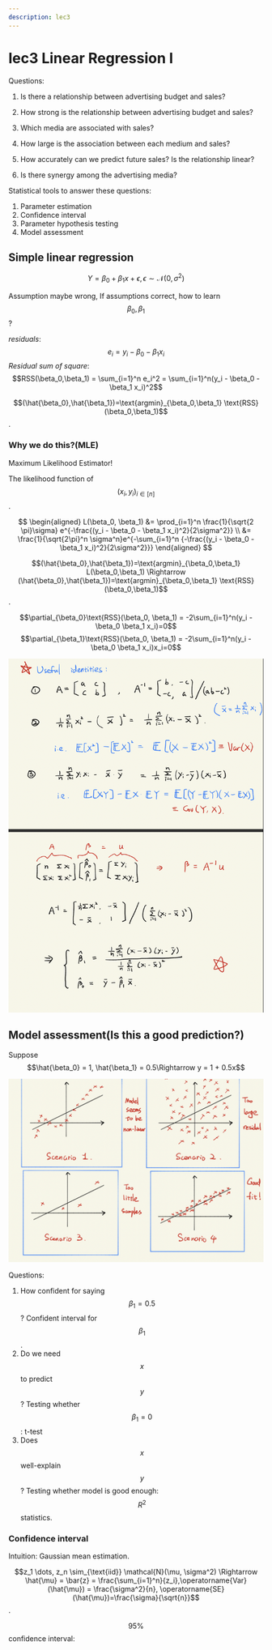 ```yaml
---
description: lec3
---
```


# lec3 Linear Regression I

Questions:

1. Is there a relationship between advertising budget and sales?

2. How strong is the relationship between advertising budget and sales?

3. Which media are associated with sales?

4. How large is the association between each medium and sales?

5. How accurately can we predict future sales? Is the relationship linear?
6. Is there synergy among the advertising media?

Statistical tools to answer these questions:

1. Parameter estimation
2. Confidence interval
3. Parameter hypothesis testing
4. Model assessment
   
## Simple linear regression

$$Y = \beta_0 + \beta_1 x + \epsilon, \epsilon \sim \mathcal{N}(0, \sigma^2)$$

Assumption maybe wrong, If assumptions correct, how to learn $$\beta_0,\beta_1$$ ?

*residuals*:$$e_i = y_i - \beta_0 - \beta_1 x_i$$
*Residual sum of square*: $$RSS(\beta_0,\beta_1) = \sum_{i=1}^n e_i^2 = \sum_{i=1}^n(y_i - \beta_0  - \beta_1 x_i)^2$$

$$(\hat{\beta_0},\hat{\beta_1})=\text{argmin}_{\beta_0,\beta_1} \text{RSS}(\beta_0,\beta_1)$$.

### Why we do this?(MLE)

Maximum Likelihood Estimator!

The likelihood function of $$(x_i,y_i)_{i \in [n]}$$.

$$
\begin{aligned}
L(\beta_0, \beta_1) &= \prod_{i=1}^n \frac{1}{\sqrt{2 \pi}\sigma} e^{-\frac{(y_i - \beta_0 - \beta_1 x_i)^2}{2\sigma^2}} \\
&= \frac{1}{\sqrt{2\pi}^n \sigma^n}e^{-\sum_{i=1}^n {-\frac{(y_i - \beta_0 - \beta_1 x_i)^2}{2\sigma^2}}}
\end{aligned}
$$

$$(\hat{\beta_0},\hat{\beta_1})=\text{argmin}_{\beta_0,\beta_1} L(\beta_0,\beta_1) \Rightarrow (\hat{\beta_0},\hat{\beta_1})=\text{argmin}_{\beta_0,\beta_1} \text{RSS}(\beta_0,\beta_1)$$.

$$\partial_{\beta_0}\text{RSS}(\beta_0, \beta_1) = -2\sum_{i=1}^n(y_i - \beta_0 \beta_1 x_i)=0$$
$$\partial_{\beta_1}\text{RSS}(\beta_0, \beta_1) = -2\sum_{i=1}^n(y_i - \beta_0 \beta_1 x_i)x_i=0$$

![fig1](images/stat154lec3fig1.png)

## Model assessment(Is this a good prediction?)

Suppose $$\hat{\beta_0} = 1, \hat{\beta_1} = 0.5\Rightarrow y = 1 + 0.5x$$

![fig2](images/stat154lec3fig2.png)

Questions:
1. How confident for saying $$\beta_1 = 0.5$$ ?
Confident interval for $$\beta_1$$ .
2. Do we need $$x$$ to predict $$y$$?
Testing whether $$\beta_1 = 0$$ : t-test
3. Does $$x$$ well-explain $$y$$ ?
Testing whether model is good enough: $$R^2$$  statistics.

### Confidence interval

Intuition: Gaussian mean estimation.

$$z_1 \dots, z_n \sim_{\text{iid}} \mathcal{N}(\mu, \sigma^2) \Rightarrow \hat{\mu} = \bar{z} = \frac{\sum_{i=1}^n}{z_i},\operatorname{Var}(\hat{\mu}) = \frac{\sigma^2}{n}, \operatorname{SE}(\hat{\mu})=\frac{\sigma}{\sqrt{n}}$$ .

$$95\%$$ confidence interval: